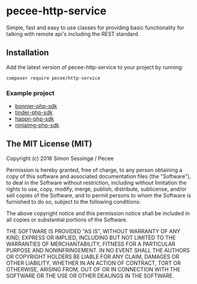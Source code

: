 # pecee-http-service
Simple, fast and easy to use classes for providing basic functionality for talking with remote api's including the REST standard.

## Installation
Add the latest version of pecee-http-service to your project by running:

```composer require pecee/http-service```

### Example project

- [bonnier-php-sdk](http://www.github.com/BenjaminMedia/bonnier-php-sdk)
- [tinder-php-sdk](http://www.github.com/skipperbent/tinder-php-sdk)
- [happn-php-sdk](http://www.github.com/skipperbent/happn-php-sdk)
- [ninjaimg-php-sdk](http://www.github.com/skipperbent/ninjaimg-php-sdk)


## The MIT License (MIT)

Copyright (c) 2016 Simon Sessingø / Pecee

Permission is hereby granted, free of charge, to any person obtaining a copy
of this software and associated documentation files (the "Software"), to deal
in the Software without restriction, including without limitation the rights
to use, copy, modify, merge, publish, distribute, sublicense, and/or sell
copies of the Software, and to permit persons to whom the Software is
furnished to do so, subject to the following conditions:

The above copyright notice and this permission notice shall be included in all
copies or substantial portions of the Software.

THE SOFTWARE IS PROVIDED "AS IS", WITHOUT WARRANTY OF ANY KIND, EXPRESS OR
IMPLIED, INCLUDING BUT NOT LIMITED TO THE WARRANTIES OF MERCHANTABILITY,
FITNESS FOR A PARTICULAR PURPOSE AND NONINFRINGEMENT. IN NO EVENT SHALL THE
AUTHORS OR COPYRIGHT HOLDERS BE LIABLE FOR ANY CLAIM, DAMAGES OR OTHER
LIABILITY, WHETHER IN AN ACTION OF CONTRACT, TORT OR OTHERWISE, ARISING FROM,
OUT OF OR IN CONNECTION WITH THE SOFTWARE OR THE USE OR OTHER DEALINGS IN THE
SOFTWARE.
